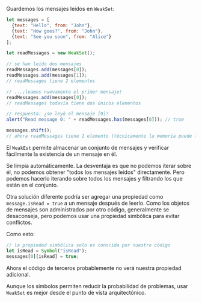 Guardemos los mensajes leídos en `WeakSet`:

```js run
let messages = [
  {text: "Hello", from: "John"},
  {text: "How goes?", from: "John"},
  {text: "See you soon", from: "Alice"}
];

let readMessages = new WeakSet();

// se han leído dos mensajes
readMessages.add(messages[0]);
readMessages.add(messages[1]);
// readMessages tiene 2 elementos

// ...¡leamos nuevamente el primer mensaje!
readMessages.add(messages[0]);
// readMessages todavía tiene dos únicos elementos

// respuesta: ¿se leyó el mensaje [0]?
alert("Read message 0: " + readMessages.has(messages[0])); // true

messages.shift();
// ahora readMessages tiene 1 elemento (técnicamente la memoria puede limpiarse más tarde)
```

El `WeakEst` permite almacenar un conjunto de mensajes y verificar fácilmente la existencia de un mensaje en él.

Se limpia automáticamente. La desventaja es que no podemos iterar sobre él, no podemos obtener "todos los mensajes leídos" directamente. Pero podemos hacerlo iterando sobre todos los mensajes y filtrando los que están en el conjunto.

Otra solución diferente podría ser agregar una propiedad como `message.isRead = true` a un mensaje después de leerlo. Como los objetos de mensajes son administrados por otro código, generalmente se desaconseja, pero podemos usar una propiedad simbólica para evitar conflictos.

Como esto:
```js
// la propiedad simbólica solo es conocida por nuestro código
let isRead = Symbol("isRead");
messages[0][isRead] = true;
```

Ahora el código de terceros probablemente no verá nuestra propiedad adicional.

Aunque los símbolos permiten reducir la probabilidad de problemas, usar `WeakSet` es mejor desde el punto de vista arquitectónico.
